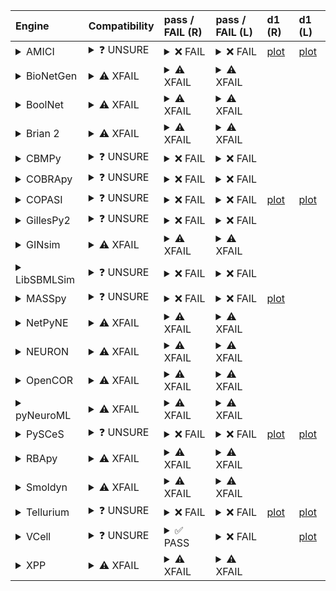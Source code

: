 | Engine                                                                                                                                     | Compatibility                                                                                                                                                                                                       | pass / FAIL (R)                                                                                                                                                                                                                                                                                                                                                                                                                                                                                                                                                                                                                                                                                                                                                              | pass / FAIL (L)                                                                                                                                                                                                                                                                                                                                                                                                                                                                             | d1 (R)                                                         | d1 (L)                                                        |
|:-------------------------------------------------------------------------------------------------------------------------------------------|:--------------------------------------------------------------------------------------------------------------------------------------------------------------------------------------------------------------------|:-----------------------------------------------------------------------------------------------------------------------------------------------------------------------------------------------------------------------------------------------------------------------------------------------------------------------------------------------------------------------------------------------------------------------------------------------------------------------------------------------------------------------------------------------------------------------------------------------------------------------------------------------------------------------------------------------------------------------------------------------------------------------------|:--------------------------------------------------------------------------------------------------------------------------------------------------------------------------------------------------------------------------------------------------------------------------------------------------------------------------------------------------------------------------------------------------------------------------------------------------------------------------------------------|:---------------------------------------------------------------|:--------------------------------------------------------------|
| <details><summary>AMICI</summary>https://docs.biosimulators.org/Biosimulators_AMICI/<br></details>                                         | <details><summary>&#10067; UNSURE</summary>The file extensions ('xml', 'sedml') suggest the input file types may not be compatibe with AMICI.<br><br>SBML and SED-ML are compatible with AMICI.</details>           | <details><summary>&#10060; FAIL</summary><a href="https://api.biosimulations.org/runs/6758795bc3054f763d55b933">view</a><br><a href="https://api.biosimulations.org/results/6758795bc3054f763d55b933/download">download</a><br><a href="https://api.biosimulations.org/logs/6758795bc3054f763d55b933?includeOutput=true">logs</a><br><br>ERROR MESSAGE:<br>`/root/archive.omex` is not a valid COMBINE/OMEX archive.<br>  - The SED-ML file at location `./BIOMD0000000138_url.sedml` is invalid.<br>    - Output `autogen_plot3` is invalid.<br>      - Plot must have at least one curve.<br><br>ERROR TYPE:<br>ValueError</details>                                                                                                                                       | <details><summary>&#10060; FAIL</summary>ERROR MESSAGE:<br>`/root/in/BIOMD0000000138_url.omex` is not a valid COMBINE/OMEX archive.<br>  - The SED-ML file at location `./BIOMD0000000138_url.sedml` is invalid.<br>    - Output `autogen_plot3` is invalid.<br>      - Plot must have at least one curve.<br><br>ERROR TYPE:<br>ValueError</details>                                                                                                                                       | <a href="d1_plots_remote\amici_autogen_plot2.pdf">plot</a>     | <a href="d1_plots_local\amici_autogen_plot2.pdf">plot</a>     |
| <details><summary>BioNetGen</summary>https://docs.biosimulators.org/Biosimulators_BioNetGen/<br></details>                                 | <details><summary>&#9888; XFAIL</summary>EXPECTED FAIL<br><br>Only BNGL, SED-ML are compatible with BioNetGen.</details>                                                                                            | <details><summary>&#9888; XFAIL</summary>EXPECTED FAIL<br><br><a href="https://api.biosimulations.org/runs/6758795e707aa641045f6f8c">view</a><br><a href="https://api.biosimulations.org/results/6758795e707aa641045f6f8c/download">download</a><br><a href="https://api.biosimulations.org/logs/6758795e707aa641045f6f8c?includeOutput=true">logs</a><br><br>ERROR MESSAGE:<br>`/root/archive.omex` is not a valid COMBINE/OMEX archive.<br>  - The SED-ML file at location `./BIOMD0000000138_url.sedml` is invalid.<br>    - Simulation `auto_ten_seconds` is invalid.<br>      - Algorithm has an invalid KiSAO id `KISAO_0000694`.<br>    - Output `autogen_plot3` is invalid.<br>      - Plot must have at least one curve.<br><br>ERROR TYPE:<br>ValueError</details> | <details><summary>&#9888; XFAIL</summary>EXPECTED FAIL<br><br>ERROR MESSAGE:<br>`/root/in/BIOMD0000000138_url.omex` is not a valid COMBINE/OMEX archive.<br>  - The SED-ML file at location `./BIOMD0000000138_url.sedml` is invalid.<br>    - Simulation `auto_ten_seconds` is invalid.<br>      - Algorithm has an invalid KiSAO id `KISAO_0000694`.<br>    - Output `autogen_plot3` is invalid.<br>      - Plot must have at least one curve.<br><br>ERROR TYPE:<br>ValueError</details> |                                                                |                                                               |
| <details><summary>BoolNet</summary>https://docs.biosimulators.org/Biosimulators_BoolNet/<br></details>                                     | <details><summary>&#9888; XFAIL</summary>EXPECTED FAIL<br><br>Only SBML-qual, SED-ML are compatible with BoolNet.</details>                                                                                         | <details><summary>&#9888; XFAIL</summary>EXPECTED FAIL<br><br><a href="https://api.biosimulations.org/runs/67587960707aa641045f6f8f">view</a><br><a href="https://api.biosimulations.org/results/67587960707aa641045f6f8f/download">download</a><br><a href="https://api.biosimulations.org/logs/67587960707aa641045f6f8f?includeOutput=true">logs</a><br><br>ERROR MESSAGE:<br>`/root/archive.omex` is not a valid COMBINE/OMEX archive.<br>  - The SED-ML file at location `./BIOMD0000000138_url.sedml` is invalid.<br>    - Simulation `auto_ten_seconds` is invalid.<br>      - Algorithm has an invalid KiSAO id `KISAO_0000694`.<br>    - Output `autogen_plot3` is invalid.<br>      - Plot must have at least one curve.<br><br>ERROR TYPE:<br>ValueError</details> | <details><summary>&#9888; XFAIL</summary>EXPECTED FAIL<br><br>ERROR MESSAGE:<br>`/root/in/BIOMD0000000138_url.omex` is not a valid COMBINE/OMEX archive.<br>  - The SED-ML file at location `./BIOMD0000000138_url.sedml` is invalid.<br>    - Simulation `auto_ten_seconds` is invalid.<br>      - Algorithm has an invalid KiSAO id `KISAO_0000694`.<br>    - Output `autogen_plot3` is invalid.<br>      - Plot must have at least one curve.<br><br>ERROR TYPE:<br>ValueError</details> |                                                                |                                                               |
| <details><summary>Brian 2</summary>https://docs.biosimulators.org/Biosimulators_pyNeuroML/<br></details>                                   | <details><summary>&#9888; XFAIL</summary>EXPECTED FAIL<br><br>Only NeuroML, SED-ML are compatible with Brian 2.</details>                                                                                           | <details><summary>&#9888; XFAIL</summary>EXPECTED FAIL<br><br><a href="https://api.biosimulations.org/runs/6758795dc3054f763d55b936">view</a><br><a href="https://api.biosimulations.org/results/6758795dc3054f763d55b936/download">download</a><br><a href="https://api.biosimulations.org/logs/6758795dc3054f763d55b936?includeOutput=true">logs</a><br><br>ERROR MESSAGE:<br>No module named 'libsbml'<br><br>ERROR TYPE:<br>ModuleNotFoundError</details>                                                                                                                                                                                                                                                                                                                | <details><summary>&#9888; XFAIL</summary>EXPECTED FAIL<br><br>ERROR MESSAGE:<br>No module named 'libsbml'<br><br>ERROR TYPE:<br>ModuleNotFoundError</details>                                                                                                                                                                                                                                                                                                                               |                                                                |                                                               |
| <details><summary>CBMPy</summary>https://docs.biosimulators.org/Biosimulators_CBMPy/<br></details>                                         | <details><summary>&#10067; UNSURE</summary>The file extensions ('xml', 'sedml') suggest the input file types may not be compatibe with CBMPy.<br><br>SBML and SED-ML are compatible with CBMPy.</details>           | <details><summary>&#10060; FAIL</summary><a href="https://api.biosimulations.org/runs/67587962707aa641045f6f92">view</a><br><a href="https://api.biosimulations.org/results/67587962707aa641045f6f92/download">download</a><br><a href="https://api.biosimulations.org/logs/67587962707aa641045f6f92?includeOutput=true">logs</a><br><br>ERROR MESSAGE:<br>`/root/archive.omex` is not a valid COMBINE/OMEX archive.<br>  - The SED-ML file at location `./BIOMD0000000138_url.sedml` is invalid.<br>    - Simulation `auto_ten_seconds` is invalid.<br>      - Algorithm has an invalid KiSAO id `KISAO_0000694`.<br>    - Output `autogen_plot3` is invalid.<br>      - Plot must have at least one curve.<br><br>ERROR TYPE:<br>ValueError</details>                      | <details><summary>&#10060; FAIL</summary>ERROR MESSAGE:<br>`/root/in/BIOMD0000000138_url.omex` is not a valid COMBINE/OMEX archive.<br>  - The SED-ML file at location `./BIOMD0000000138_url.sedml` is invalid.<br>    - Simulation `auto_ten_seconds` is invalid.<br>      - Algorithm has an invalid KiSAO id `KISAO_0000694`.<br>    - Output `autogen_plot3` is invalid.<br>      - Plot must have at least one curve.<br><br>ERROR TYPE:<br>ValueError</details>                      |                                                                |                                                               |
| <details><summary>COBRApy</summary>https://docs.biosimulators.org/Biosimulators_COBRApy/<br>Only allows steady state simulations</details> | <details><summary>&#10067; UNSURE</summary>The file extensions ('xml', 'sedml') suggest the input file types may not be compatibe with COBRApy.<br><br>SBML and SED-ML are compatible with COBRApy.</details>       | <details><summary>&#10060; FAIL</summary><a href="https://api.biosimulations.org/runs/67587964c3054f763d55b93e">view</a><br><a href="https://api.biosimulations.org/results/67587964c3054f763d55b93e/download">download</a><br><a href="https://api.biosimulations.org/logs/67587964c3054f763d55b93e?includeOutput=true">logs</a><br><br>ERROR MESSAGE:<br>`/root/archive.omex` is not a valid COMBINE/OMEX archive.<br>  - The SED-ML file at location `./BIOMD0000000138_url.sedml` is invalid.<br>    - Simulation `auto_ten_seconds` is invalid.<br>      - Algorithm has an invalid KiSAO id `KISAO_0000694`.<br>    - Output `autogen_plot3` is invalid.<br>      - Plot must have at least one curve.<br><br>ERROR TYPE:<br>ValueError</details>                      | <details><summary>&#10060; FAIL</summary>ERROR MESSAGE:<br>`/root/in/BIOMD0000000138_url.omex` is not a valid COMBINE/OMEX archive.<br>  - The SED-ML file at location `./BIOMD0000000138_url.sedml` is invalid.<br>    - Simulation `auto_ten_seconds` is invalid.<br>      - Algorithm has an invalid KiSAO id `KISAO_0000694`.<br>    - Output `autogen_plot3` is invalid.<br>      - Plot must have at least one curve.<br><br>ERROR TYPE:<br>ValueError</details>                      |                                                                |                                                               |
| <details><summary>COPASI</summary>https://docs.biosimulators.org/Biosimulators_COPASI/<br></details>                                       | <details><summary>&#10067; UNSURE</summary>The file extensions ('xml', 'sedml') suggest the input file types may not be compatibe with COPASI.<br><br>SBML and SED-ML are compatible with COPASI.</details>         | <details><summary>&#10060; FAIL</summary><a href="https://api.biosimulations.org/runs/67587966c3054f763d55b941">view</a><br><a href="https://api.biosimulations.org/results/67587966c3054f763d55b941/download">download</a><br><a href="https://api.biosimulations.org/logs/67587966c3054f763d55b941?includeOutput=true">logs</a><br><br>ERROR MESSAGE:<br>`/root/archive.omex` is not a valid COMBINE/OMEX archive.<br>  - The SED-ML file at location `./BIOMD0000000138_url.sedml` is invalid.<br>    - Output `autogen_plot3` is invalid.<br>      - Plot must have at least one curve.<br><br>ERROR TYPE:<br>ValueError</details>                                                                                                                                       | <details><summary>&#10060; FAIL</summary>ERROR MESSAGE:<br>`/root/in/BIOMD0000000138_url.omex` is not a valid COMBINE/OMEX archive.<br>  - The SED-ML file at location `./BIOMD0000000138_url.sedml` is invalid.<br>    - Output `autogen_plot3` is invalid.<br>      - Plot must have at least one curve.<br><br>ERROR TYPE:<br>ValueError</details>                                                                                                                                       | <a href="d1_plots_remote\copasi_autogen_plot2.pdf">plot</a>    | <a href="d1_plots_local\copasi_autogen_plot2.pdf">plot</a>    |
| <details><summary>GillesPy2</summary>https://docs.biosimulators.org/Biosimulators_GillesPy2/<br></details>                                 | <details><summary>&#10067; UNSURE</summary>The file extensions ('xml', 'sedml') suggest the input file types may not be compatibe with GillesPy2.<br><br>SBML and SED-ML are compatible with GillesPy2.</details>   | <details><summary>&#10060; FAIL</summary><a href="https://api.biosimulations.org/runs/67587969707aa641045f6f9c">view</a><br><a href="https://api.biosimulations.org/results/67587969707aa641045f6f9c/download">download</a><br><a href="https://api.biosimulations.org/logs/67587969707aa641045f6f9c?includeOutput=true">logs</a><br><br>ERROR MESSAGE:<br>`/root/archive.omex` is not a valid COMBINE/OMEX archive.<br>  - The SED-ML file at location `./BIOMD0000000138_url.sedml` is invalid.<br>    - Simulation `auto_ten_seconds` is invalid.<br>      - Algorithm has an invalid KiSAO id `KISAO_0000694`.<br>    - Output `autogen_plot3` is invalid.<br>      - Plot must have at least one curve.<br><br>ERROR TYPE:<br>ValueError</details>                      | <details><summary>&#10060; FAIL</summary>ERROR MESSAGE:<br>`/root/in/BIOMD0000000138_url.omex` is not a valid COMBINE/OMEX archive.<br>  - The SED-ML file at location `./BIOMD0000000138_url.sedml` is invalid.<br>    - Simulation `auto_ten_seconds` is invalid.<br>      - Algorithm has an invalid KiSAO id `KISAO_0000694`.<br>    - Output `autogen_plot3` is invalid.<br>      - Plot must have at least one curve.<br><br>ERROR TYPE:<br>ValueError</details>                      |                                                                |                                                               |
| <details><summary>GINsim</summary>https://docs.biosimulators.org/Biosimulators_GINsim/<br></details>                                       | <details><summary>&#9888; XFAIL</summary>EXPECTED FAIL<br><br>Only SBML-qual, SED-ML are compatible with GINsim.</details>                                                                                          | <details><summary>&#9888; XFAIL</summary>EXPECTED FAIL<br><br><a href="https://api.biosimulations.org/runs/6758796b9fa297efdca233ad">view</a><br><a href="https://api.biosimulations.org/results/6758796b9fa297efdca233ad/download">download</a><br><a href="https://api.biosimulations.org/logs/6758796b9fa297efdca233ad?includeOutput=true">logs</a><br><br>ERROR MESSAGE:<br>`/root/archive.omex` is not a valid COMBINE/OMEX archive.<br>  - The SED-ML file at location `./BIOMD0000000138_url.sedml` is invalid.<br>    - Simulation `auto_ten_seconds` is invalid.<br>      - Algorithm has an invalid KiSAO id `KISAO_0000694`.<br>    - Output `autogen_plot3` is invalid.<br>      - Plot must have at least one curve.<br><br>ERROR TYPE:<br>ValueError</details> | <details><summary>&#9888; XFAIL</summary>EXPECTED FAIL<br><br>ERROR MESSAGE:<br>`/root/in/BIOMD0000000138_url.omex` is not a valid COMBINE/OMEX archive.<br>  - The SED-ML file at location `./BIOMD0000000138_url.sedml` is invalid.<br>    - Simulation `auto_ten_seconds` is invalid.<br>      - Algorithm has an invalid KiSAO id `KISAO_0000694`.<br>    - Output `autogen_plot3` is invalid.<br>      - Plot must have at least one curve.<br><br>ERROR TYPE:<br>ValueError</details> |                                                                |                                                               |
| <details><summary>LibSBMLSim</summary>https://docs.biosimulators.org/Biosimulators_LibSBMLSim/<br></details>                               | <details><summary>&#10067; UNSURE</summary>The file extensions ('xml', 'sedml') suggest the input file types may not be compatibe with LibSBMLSim.<br><br>SBML and SED-ML are compatible with LibSBMLSim.</details> | <details><summary>&#10060; FAIL</summary><a href="https://api.biosimulations.org/runs/6758796dc3054f763d55b94c">view</a><br><a href="https://api.biosimulations.org/results/6758796dc3054f763d55b94c/download">download</a><br><a href="https://api.biosimulations.org/logs/6758796dc3054f763d55b94c?includeOutput=true">logs</a><br><br>ERROR MESSAGE:<br>`/root/archive.omex` is not a valid COMBINE/OMEX archive.<br>  - The SED-ML file at location `./BIOMD0000000138_url.sedml` is invalid.<br>    - Simulation `auto_ten_seconds` is invalid.<br>      - Algorithm has an invalid KiSAO id `KISAO_0000694`.<br>    - Output `autogen_plot3` is invalid.<br>      - Plot must have at least one curve.<br><br>ERROR TYPE:<br>ValueError</details>                      | <details><summary>&#10060; FAIL</summary>ERROR MESSAGE:<br>`/root/in/BIOMD0000000138_url.omex` is not a valid COMBINE/OMEX archive.<br>  - The SED-ML file at location `./BIOMD0000000138_url.sedml` is invalid.<br>    - Simulation `auto_ten_seconds` is invalid.<br>      - Algorithm has an invalid KiSAO id `KISAO_0000694`.<br>    - Output `autogen_plot3` is invalid.<br>      - Plot must have at least one curve.<br><br>ERROR TYPE:<br>ValueError</details>                      |                                                                |                                                               |
| <details><summary>MASSpy</summary>https://docs.biosimulators.org/Biosimulators_MASSpy/<br></details>                                       | <details><summary>&#10067; UNSURE</summary>The file extensions ('xml', 'sedml') suggest the input file types may not be compatibe with MASSpy.<br><br>SBML and SED-ML are compatible with MASSpy.</details>         | <details><summary>&#10060; FAIL</summary><a href="https://api.biosimulations.org/runs/6758796f9fa297efdca233b2">view</a><br><a href="https://api.biosimulations.org/results/6758796f9fa297efdca233b2/download">download</a><br><a href="https://api.biosimulations.org/logs/6758796f9fa297efdca233b2?includeOutput=true">logs</a><br><br>ERROR MESSAGE:<br>`/root/archive.omex` is not a valid COMBINE/OMEX archive.<br>  - The SED-ML file at location `./BIOMD0000000138_url.sedml` is invalid.<br>    - Output `autogen_plot3` is invalid.<br>      - Plot must have at least one curve.<br><br>ERROR TYPE:<br>ValueError</details>                                                                                                                                       | <details><summary>&#10060; FAIL</summary>ERROR MESSAGE:<br>`/root/in/BIOMD0000000138_url.omex` is not a valid COMBINE/OMEX archive.<br>  - The SED-ML file at location `./BIOMD0000000138_url.sedml` is invalid.<br>    - Simulation `auto_ten_seconds` is invalid.<br>      - Algorithm has an invalid KiSAO id `KISAO_0000694`.<br>    - Output `autogen_plot3` is invalid.<br>      - Plot must have at least one curve.<br><br>ERROR TYPE:<br>ValueError</details>                      | <a href="d1_plots_remote\masspy_autogen_plot2.pdf">plot</a>    |                                                               |
| <details><summary>NetPyNE</summary>https://docs.biosimulators.org/Biosimulators_pyNeuroML/<br></details>                                   | <details><summary>&#9888; XFAIL</summary>EXPECTED FAIL<br><br>Only NeuroML, SED-ML are compatible with NetPyNE.</details>                                                                                           | <details><summary>&#9888; XFAIL</summary>EXPECTED FAIL<br><br><a href="https://api.biosimulations.org/runs/67587970707aa641045f6faa">view</a><br><a href="https://api.biosimulations.org/results/67587970707aa641045f6faa/download">download</a><br><a href="https://api.biosimulations.org/logs/67587970707aa641045f6faa?includeOutput=true">logs</a><br><br>ERROR MESSAGE:<br>No module named 'libsbml'<br><br>ERROR TYPE:<br>ModuleNotFoundError</details>                                                                                                                                                                                                                                                                                                                | <details><summary>&#9888; XFAIL</summary>EXPECTED FAIL<br><br>ERROR MESSAGE:<br>No module named 'libsbml'<br><br>ERROR TYPE:<br>ModuleNotFoundError</details>                                                                                                                                                                                                                                                                                                                               |                                                                |                                                               |
| <details><summary>NEURON</summary>https://docs.biosimulators.org/Biosimulators_pyNeuroML/<br></details>                                    | <details><summary>&#9888; XFAIL</summary>EXPECTED FAIL<br><br>Only NeuroML, SED-ML are compatible with NEURON.</details>                                                                                            | <details><summary>&#9888; XFAIL</summary>EXPECTED FAIL<br><br><a href="https://api.biosimulations.org/runs/67587972707aa641045f6faf">view</a><br><a href="https://api.biosimulations.org/results/67587972707aa641045f6faf/download">download</a><br><a href="https://api.biosimulations.org/logs/67587972707aa641045f6faf?includeOutput=true">logs</a><br><br>ERROR MESSAGE:<br>No module named 'libsbml'<br><br>ERROR TYPE:<br>ModuleNotFoundError</details>                                                                                                                                                                                                                                                                                                                | <details><summary>&#9888; XFAIL</summary>EXPECTED FAIL<br><br>ERROR MESSAGE:<br>No module named 'libsbml'<br><br>ERROR TYPE:<br>ModuleNotFoundError</details>                                                                                                                                                                                                                                                                                                                               |                                                                |                                                               |
| <details><summary>OpenCOR</summary>https://docs.biosimulators.org/Biosimulators_OpenCOR/<br></details>                                     | <details><summary>&#9888; XFAIL</summary>EXPECTED FAIL<br><br>Only CellML, SED-ML are compatible with OpenCOR.</details>                                                                                            | <details><summary>&#9888; XFAIL</summary>EXPECTED FAIL<br><br><a href="https://api.biosimulations.org/runs/67587973707aa641045f6fc3">view</a><br><a href="https://api.biosimulations.org/results/67587973707aa641045f6fc3/download">download</a><br><a href="https://api.biosimulations.org/logs/67587973707aa641045f6fc3?includeOutput=true">logs</a><br><br>ERROR MESSAGE:<br>No module named 'libsbml'<br><br>ERROR TYPE:<br>ModuleNotFoundError</details>                                                                                                                                                                                                                                                                                                                | <details><summary>&#9888; XFAIL</summary>EXPECTED FAIL<br><br>ERROR MESSAGE:<br>No module named 'libsbml'<br><br>ERROR TYPE:<br>ModuleNotFoundError</details>                                                                                                                                                                                                                                                                                                                               |                                                                |                                                               |
| <details><summary>pyNeuroML</summary>https://docs.biosimulators.org/Biosimulators_pyNeuroML/<br></details>                                 | <details><summary>&#9888; XFAIL</summary>EXPECTED FAIL<br><br>Only NeuroML, SED-ML are compatible with pyNeuroML.</details>                                                                                         | <details><summary>&#9888; XFAIL</summary>EXPECTED FAIL<br><br><a href="https://api.biosimulations.org/runs/67587975c3054f763d55b97c">view</a><br><a href="https://api.biosimulations.org/results/67587975c3054f763d55b97c/download">download</a><br><a href="https://api.biosimulations.org/logs/67587975c3054f763d55b97c?includeOutput=true">logs</a><br><br>ERROR MESSAGE:<br>No module named 'libsbml'<br><br>ERROR TYPE:<br>ModuleNotFoundError</details>                                                                                                                                                                                                                                                                                                                | <details><summary>&#9888; XFAIL</summary>EXPECTED FAIL<br><br>ERROR MESSAGE:<br>No module named 'libsbml'<br><br>ERROR TYPE:<br>ModuleNotFoundError</details>                                                                                                                                                                                                                                                                                                                               |                                                                |                                                               |
| <details><summary>PySCeS</summary>https://docs.biosimulators.org/Biosimulators_PySCeS/<br></details>                                       | <details><summary>&#10067; UNSURE</summary>The file extensions ('xml', 'sedml') suggest the input file types may not be compatibe with PySCeS.<br><br>SBML and SED-ML are compatible with PySCeS.</details>         | <details><summary>&#10060; FAIL</summary><a href="https://api.biosimulations.org/runs/675879779fa297efdca233e2">view</a><br><a href="https://api.biosimulations.org/results/675879779fa297efdca233e2/download">download</a><br><a href="https://api.biosimulations.org/logs/675879779fa297efdca233e2?includeOutput=true">logs</a><br><br>ERROR MESSAGE:<br>`/root/archive.omex` is not a valid COMBINE/OMEX archive.<br>  - The SED-ML file at location `./BIOMD0000000138_url.sedml` is invalid.<br>    - Output `autogen_plot3` is invalid.<br>      - Plot must have at least one curve.<br><br>ERROR TYPE:<br>ValueError</details>                                                                                                                                       | <details><summary>&#10060; FAIL</summary>ERROR MESSAGE:<br>`/root/in/BIOMD0000000138_url.omex` is not a valid COMBINE/OMEX archive.<br>  - The SED-ML file at location `./BIOMD0000000138_url.sedml` is invalid.<br>    - Output `autogen_plot3` is invalid.<br>      - Plot must have at least one curve.<br><br>ERROR TYPE:<br>ValueError</details>                                                                                                                                       | <a href="d1_plots_remote\pysces_autogen_plot2.pdf">plot</a>    | <a href="d1_plots_local\pysces_autogen_plot2.pdf">plot</a>    |
| <details><summary>RBApy</summary>https://docs.biosimulators.org/Biosimulators_RBApy/<br></details>                                         | <details><summary>&#9888; XFAIL</summary>EXPECTED FAIL<br><br>Only RBApy, SED-ML are compatible with RBApy.</details>                                                                                               | <details><summary>&#9888; XFAIL</summary>EXPECTED FAIL<br><br><a href="https://api.biosimulations.org/runs/67587978c3054f763d55b995">view</a><br><a href="https://api.biosimulations.org/results/67587978c3054f763d55b995/download">download</a><br><a href="https://api.biosimulations.org/logs/67587978c3054f763d55b995?includeOutput=true">logs</a><br><br>ERROR MESSAGE:<br>`/root/archive.omex` is not a valid COMBINE/OMEX archive.<br>  - The SED-ML file at location `./BIOMD0000000138_url.sedml` is invalid.<br>    - Simulation `auto_ten_seconds` is invalid.<br>      - Algorithm has an invalid KiSAO id `KISAO_0000694`.<br>    - Output `autogen_plot3` is invalid.<br>      - Plot must have at least one curve.<br><br>ERROR TYPE:<br>ValueError</details> | <details><summary>&#9888; XFAIL</summary>EXPECTED FAIL<br><br>ERROR MESSAGE:<br>`/root/in/BIOMD0000000138_url.omex` is not a valid COMBINE/OMEX archive.<br>  - The SED-ML file at location `./BIOMD0000000138_url.sedml` is invalid.<br>    - Simulation `auto_ten_seconds` is invalid.<br>      - Algorithm has an invalid KiSAO id `KISAO_0000694`.<br>    - Output `autogen_plot3` is invalid.<br>      - Plot must have at least one curve.<br><br>ERROR TYPE:<br>ValueError</details> |                                                                |                                                               |
| <details><summary>Smoldyn</summary>https://smoldyn.readthedocs.io/en/latest/python/api.html#sed-ml-combine-biosimulators-api<br></details> | <details><summary>&#9888; XFAIL</summary>EXPECTED FAIL<br><br>Only Smoldyn, SED-ML are compatible with Smoldyn.</details>                                                                                           | <details><summary>&#9888; XFAIL</summary>EXPECTED FAIL<br><br><a href="https://api.biosimulations.org/runs/6758797a707aa641045f6fee">view</a><br><a href="https://api.biosimulations.org/results/6758797a707aa641045f6fee/download">download</a><br><a href="https://api.biosimulations.org/logs/6758797a707aa641045f6fee?includeOutput=true">logs</a><br><br>ERROR MESSAGE:<br>No module named 'libsbml'<br><br>ERROR TYPE:<br>ModuleNotFoundError</details>                                                                                                                                                                                                                                                                                                                | <details><summary>&#9888; XFAIL</summary>EXPECTED FAIL<br><br>ERROR MESSAGE:<br>Error unknown. The log.yml containing error information was not found.<br><br></details>                                                                                                                                                                                                                                                                                                                    |                                                                |                                                               |
| <details><summary>Tellurium</summary>https://docs.biosimulators.org/Biosimulators_tellurium/<br></details>                                 | <details><summary>&#10067; UNSURE</summary>The file extensions ('xml', 'sedml') suggest the input file types may not be compatibe with Tellurium.<br><br>SBML and SED-ML are compatible with Tellurium.</details>   | <details><summary>&#10060; FAIL</summary><a href="https://api.biosimulations.org/runs/6758797cc3054f763d55b99b">view</a><br><a href="https://api.biosimulations.org/results/6758797cc3054f763d55b99b/download">download</a><br><a href="https://api.biosimulations.org/logs/6758797cc3054f763d55b99b?includeOutput=true">logs</a><br><br>ERROR MESSAGE:<br>`/root/archive.omex` is not a valid COMBINE/OMEX archive.<br>  - The SED-ML file at location `./BIOMD0000000138_url.sedml` is invalid.<br>    - Output `autogen_plot3` is invalid.<br>      - Plot must have at least one curve.<br><br>ERROR TYPE:<br>ValueError</details>                                                                                                                                       | <details><summary>&#10060; FAIL</summary>ERROR MESSAGE:<br>`/root/in/BIOMD0000000138_url.omex` is not a valid COMBINE/OMEX archive.<br>  - The SED-ML file at location `./BIOMD0000000138_url.sedml` is invalid.<br>    - Output `autogen_plot3` is invalid.<br>      - Plot must have at least one curve.<br><br>ERROR TYPE:<br>ValueError</details>                                                                                                                                       | <a href="d1_plots_remote\tellurium_autogen_plot2.pdf">plot</a> | <a href="d1_plots_local\tellurium_autogen_plot2.pdf">plot</a> |
| <details><summary>VCell</summary>https://github.com/virtualcell/vcell<br></details>                                                        | <details><summary>&#10067; UNSURE</summary>The file extensions ('xml', 'sedml') suggest the input file types may not be compatibe with VCell.<br><br>BNGL, SBML and SED-ML are compatible with VCell.</details>     | <details><summary>&#9989; PASS</summary><a href="https://api.biosimulations.org/runs/6758797fc3054f763d55b9ac">view</a><br><a href="https://api.biosimulations.org/results/6758797fc3054f763d55b9ac/download">download</a><br><a href="https://api.biosimulations.org/logs/6758797fc3054f763d55b9ac?includeOutput=true">logs</a><br><br></details>                                                                                                                                                                                                                                                                                                                                                                                                                           | <details><summary>&#10060; FAIL</summary>ERROR MESSAGE:<br>Runtime Exception<br><br></details>                                                                                                                                                                                                                                                                                                                                                                                              |                                                                | <a href="d1_plots_local\vcell_autogen_plot2.pdf">plot</a>     |
| <details><summary>XPP</summary>https://docs.biosimulators.org/Biosimulators_XPP/<br></details>                                             | <details><summary>&#9888; XFAIL</summary>EXPECTED FAIL<br><br>Only XPP, SED-ML are compatible with XPP.</details>                                                                                                   | <details><summary>&#9888; XFAIL</summary>EXPECTED FAIL<br><br><a href="https://api.biosimulations.org/runs/67587981c3054f763d55b9b9">view</a><br><a href="https://api.biosimulations.org/results/67587981c3054f763d55b9b9/download">download</a><br><a href="https://api.biosimulations.org/logs/67587981c3054f763d55b9b9?includeOutput=true">logs</a><br><br>ERROR MESSAGE:<br>No module named 'libsbml'<br><br>ERROR TYPE:<br>ModuleNotFoundError</details>                                                                                                                                                                                                                                                                                                                | <details><summary>&#9888; XFAIL</summary>EXPECTED FAIL<br><br>ERROR MESSAGE:<br>No module named 'libsbml'<br><br>ERROR TYPE:<br>ModuleNotFoundError</details>                                                                                                                                                                                                                                                                                                                               |                                                                |                                                               |
